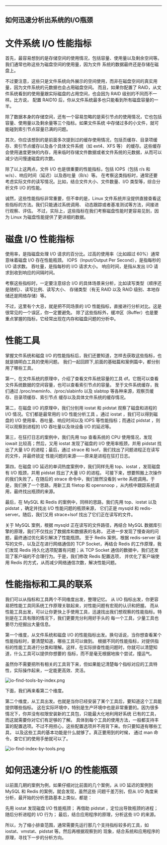 
---
如何迅速分析出系统的I/O瓶颈
---

# 文件系统 I/O 性能指标

首先，最容易想到的是存储空间的使用情况，包括容量、使用量以及剩余空间等。我们通常也称这些为磁盘空间的使用量，因为文件
系统的数据最终还是存储在磁盘上。

不过要注意，这些只是文件系统向外展示的空间使用，而非在磁盘空间的真实用量，因为文件系统的元数据也会占用磁盘空间。
而且，如果你配置了 RAID，从文件系统看到的使用量跟实际磁盘的占用空间，也会因为 RAID 级别的不同而不一样。比方说，
配置 RAID10 后，你从文件系统最多也只能看到所有磁盘容量的一半。

除了数据本身的存储空间，还有一个容易忽略的是索引节点的使用情况，它也包括容量、使用量以及剩余量等三个指标。如果文件系统
中存储过多的小文件，就可能碰到索引节点容量已满的问题。

其次，你应该想到的是前面多次提到过的缓存使用情况，包括页缓存、目录项缓存、索引节点缓存以及各个具体文件系统（如 ext4、XFS 等）
的缓存。这些缓存会使用速度更快的内存，用来临时存储文件数据或者文件系统的元数据，从而可以减少访问慢速磁盘的次数。

除了以上这两点，文件 I/O 也是很重要的性能指标，包括 IOPS（包括 r/s 和 w/s）、响应时间（延迟）以及吞吐量（B/s）等。
在考察这类指标时，通常还要考虑实际文件的读写情况。比如，结合文件大小、文件数量、I/O 类型等，综合分析文件 I/O 的性能。

诚然，这些性能指标非常重要，但不幸的是，Linux 文件系统并没提供直接查看这些指标的方法。我们只能通过系统调用、
动态跟踪或者基准测试等方法，间接进行观察、评估。 不过，实际上，这些指标在我们考察磁盘性能时更容易见到，因为 Linux 
为磁盘性能提供了更详细的数据。


# 磁盘 I/O 性能指标

使用率，是指磁盘处理 I/O 请求的百分比。过高的使用率（比如超过 60%）通常意味着磁盘 I/O 存在性能瓶颈。
IOPS（Input/Output Per Second），是指每秒的 I/O 请求数。
吞吐量，是指每秒的 I/O 请求大小。
响应时间，是指从发出 I/O 请求到收到响应的间隔时间。

考察这些指标时，一定要注意综合 I/O 的具体场景来分析，比如读写类型（顺序还是随机）、读写比例、读写大小、
存储类型（有无 RAID 以及 RAID 级别、本地存储还是网络存储）等。

不过，这里有个大忌，就是把不同场景的 I/O 性能指标，直接进行分析对比。这是很常见的一个误区，你一定要避免。
除了这些指标外，缓冲区（Buffer）也是要重点掌握的指标，它经常出现在内存和磁盘问题的分析中。


# 性能工具
掌握文件系统和磁盘 I/O 的性能指标后，我们还要知道，怎样去获取这些指标，也就是搞明白工具的使用问题。
我们一起回顾下,前面的基础篇和案例篇中，都分别用了哪些工具。

第一，在文件系统的原理中，介绍了查看文件系统容量的工具 df。它既可以查看文件系统数据的空间容量，也可以查看索引节点的容量。
至于文件系统缓存，我们通过 /proc/meminfo、/proc/slabinfo 以及 slabtop 等各种来源，观察页缓存、目录项缓存、索引节点
缓存以及具体文件系统的缓存情况。

第二，在磁盘 I/O 的原理中，我们分别用 iostat 和 pidstat 观察了磁盘和进程的 I/O 情况。它们都是最常用的 I/O 性能分析工具
。通过 iostat ，我们可以得到磁盘的 I/O 使用率、吞吐量、响应时间以及 IOPS 等性能指标；而通过 pidstat ，则可以观察到进程的
I/O 吞吐量以及块设备 I/O 的延迟等。

第三，在狂打日志的案例中，我们先用 top 查看系统的 CPU 使用情况，发现 iowait 比较高；然后，又用 iostat 发现了磁盘的 I/O 
使用率瓶颈，并用 pidstat 找出了大量 I/O 的进程；最后，通过 strace 和 lsof，我们找出了问题进程正在读写的文件，并最终锁定
性能问题的来源——原来是进程在狂打日志。

第四，在磁盘 I/O 延迟的单词热度案例中，我们同样先用 top、iostat ，发现磁盘有 I/O 瓶颈，并用 pidstat 找出了大量 I/O 的进程。
可接下来，想要照搬上次操作的我们失败了。在随后的 strace 命令中，我们居然没看到 write 系统调用。于是，我们换了一个思路，用新工具
filetop 和 opensnoop ，从内核中跟踪系统调用，最终找出瓶颈的来源。

最后，在 MySQL 和 Redis 的案例中，同样的思路，我们先用 top、iostat 以及 pidstat ，确定并找出 I/O 性能问题的瓶颈来源，
它们正是 mysqld 和 redis-server。随后，我们又用 strace+lsof 找出了它们正在读写的文件。

关于 MySQL 案例，根据 mysqld 正在读写的文件路径，再结合 MySQL 数据库引擎的原理，我们不仅找出了数据库和数据表的名称，
还进一步发现了慢查询的问题，最终通过优化索引解决了性能瓶颈。
至于 Redis 案例，根据 redis-server 读写的文件，以及正在进行网络通信的 TCP Socket，再结合 Redis 的工作原理，我们发现
Redis 持久化选项配置有问题；从 TCP Socket 通信的数据中，我们还发现了客户端的不合理行为。于是，我们修改 Redis 配置选项，
并优化了客户端使用 Redis 的方式，从而减少网络通信次数，解决性能问题。


# 性能指标和工具的联系

我们可以从指标和工具两个不同维度出发，整理记忆。
从 I/O 指标出发，你更容易把性能工具同系统工作原理关联起来，对性能问题有宏观的认识和把握。
而从性能工具出发，可以让你更快上手使用工具，迅速找出我们想观察的性能指标。特别是在工具有限的情况下，我们更要充分利用好手头的
每一个工具，少量工具也要尽力挖掘出大量信息。

第一个维度，从文件系统和磁盘 I/O 的性能指标出发。换句话说，当你想查看某个性能指标时，要清楚知道，哪些工具可以做到。
根据不同的性能指标，对提供指标的性能工具进行分类和理解。这样，在实际排查性能问题时，你就可以清楚知道，什么工具可以提供你想要的
指标，而不是毫无根据地挨个尝试，撞运气。

虽然你不需要把所有相关的工具背下来，但如果能记清楚每个指标对应的工具特性，实际操作起来，一定能更高效、灵活。





![io-find-tools-by-index.png](images%2Fio-find-tools-by-index.png)





下面，我们再来看第二个维度。

第二个维度，从工具出发。也就是当你已经安装了某个工具后，要知道这个工具能提供哪些指标。
这在实际环境中，特别是生产环境中也是非常重要的。因为很多情况下，你并没有权限安装新的工具包，只能最大化地利用好系统
已有的工具，而这就需要你对它们有足够的了解。
具体到每个工具的使用方法，一般都支持丰富的配置选项。不过不用担心，这些配置选项并不用背下来。你只要知道有哪些工具，
以及这些工具的基本功能是什么就够了。真正要用到的时候， 通过 man 命令，查它们的使用手册就可以了。





![io-find-index-by-tools.png](images%2Fio-find-index-by-tools.png)





# 如何迅速分析 I/O 的性能瓶颈

以前面几期的案例为例，如果仔细对比前面的几个案例，从 I/O 延迟的案例到 MySQL 和 Redis 的案例，就会发现，虽然这些
问题千差万别，但从 I/O 角度来分析，最开始的分析思路基本上类似，都是：

先用 iostat 发现磁盘 I/O 性能瓶颈；
再借助 pidstat ，定位出导致瓶颈的进程；
随后分析进程的 I/O 行为；
最后，结合应用程序的原理，分析这些 I/O 的来源。

所以，为了缩小排查范围，通常需要先运行那几个支持指标较多的工具，如 iostat、vmstat、pidstat 等。然后再根据观察到的
现象，结合系统和应用程序的原理，寻找下一步的分析方向。